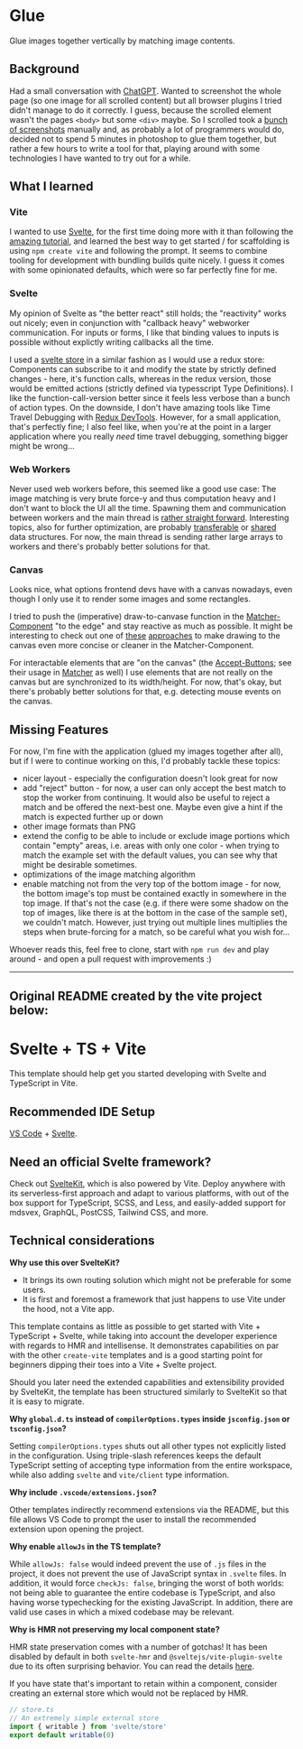 # Glue

Glue images together vertically by matching image contents.

## Background
Had a small conversation with [ChatGPT](https://chat.openai.com/). Wanted to screenshot the whole page (so one image for all scrolled content) but all browser plugins I tried didn't manage to do it correctly. I guess, because the scrolled element wasn't the pages `<body>` but some `<div>` maybe. So I scrolled took a [bunch of screenshots](example/) manually and, as probably a lot of programmers would do, decided not to spend 5 minutes in photoshop to glue them together, but rather a few hours to write a tool for that, playing around with some technologies I have wanted to try out for a while. 

## What I learned

### Vite
I wanted to use [Svelte](https://svelte.dev), for the first time doing more with it than following the [amazing tutorial](https://svelte.dev/tutorial/basics), and learned the best way to get started / for scaffolding is using `npm create vite` and following the prompt. It seems to combine tooling for development with bundling builds quite nicely. I guess it comes with some opinionated defaults, which were so far perfectly fine for me.

### Svelte
My opinion of Svelte as "the better react" still holds; the "reactivity" works out nicely; even in conjunction with "callback heavy" webworker communication. For inputs or forms, I like that binding values to inputs is possible without explictly writing callbacks all the time. 

I used a [svelte store](src/lib/imagesStore.ts) in a similar fashion as I would use a redux store: Components can subscribe to it and modify the state by strictly defined changes - here, it's function calls, whereas in the redux version, those would be emitted actions (strictly defined via typesscript Type Definitions). I like the function-call-version better since it feels less verbose than a bunch of action types. On the downside, I don't have amazing tools like Time Travel Debugging with [Redux DevTools](https://github.com/reduxjs/redux-devtools). However, for a small application, that's perfectly fine; I also feel like, when you're at the point in a larger application where you really *need* time travel debugging, something bigger might be wrong...

### Web Workers
Never used web workers before, this seemed like a good use case: The image matching is very brute force-y and thus computation heavy and I don't want to block the UI all the time. Spawning them and communication between workers and the main thread is [rather straight forward](src/lib/image-matching/Matcher.svelte). Interesting topics, also for further optimization, are probably [transferable](https://developer.mozilla.org/en-US/docs/Web/API/Web_Workers_API/Transferable_objects) or [shared](https://developer.mozilla.org/en-US/docs/Web/JavaScript/Reference/Global_Objects/SharedArrayBuffer) data structures. For now, the main thread is sending rather large arrays to workers and there's probably better solutions for that.

### Canvas
Looks nice, what options frontend devs have with a canvas nowadays, even though I only use it to render some images and some rectangles.

I tried to push the (imperative) draw-to-canvase function in the [Matcher-Component](src/lib/image-matching/Matcher.svelte) "to the edge" and stay reactive as much as possible. It might be interesting to check out one of [these](https://github.com/dnass/svelte-canvas) [approaches](https://www.thisdot.co/blog/declarative-canvas-with-svelte) to make drawing to the canvas even more concise or cleaner in the Matcher-Component.

For interactable elements that are "on the canvas" (the [Accept-Buttons](src/lib/image-matching/AcceptButton.svelte); see their usage in [Matcher](src/lib/image-matching/Matcher.svelte) as well) I use elements that are not really on the canvas but are synchronized to its width/height. For now, that's okay, but there's probably better solutions for that, e.g. detecting mouse events on the canvas.

## Missing Features
For now, I'm fine with the application (glued my images together after all), but if I were to continue working on this, I'd probably tackle these topics:

* nicer layout - especially the configuration doesn't look great for now
* add "reject" button - for now, a user can only accept the best match to stop the worker from continuing. It would also be useful to reject a match and be offered the next-best one. Maybe even give a hint if the match is expected further up or down
* other image formats than PNG
* extend the config to be able to include or exclude image portions which contain "empty" areas, i.e. areas with only one color - when trying to match the example set with the default values, you can see why that might be desirable sometimes.
* optimizations of the image matching algorithm
* enable matching not from the very top of the bottom image - for now, the bottom image's top must be contained exactly in somewhere in the top image. If that's not the case (e.g. if there were some shadow on the top of images, like there is at the bottom in the case of the sample set), we couldn't match. However, just trying out multiple lines multiplies the steps when brute-forcing for a match, so be careful what you wish for...

Whoever reads this, feel free to clone, start with `npm run dev` and play around - and open a pull request with improvements :)

-------
Original README created by the vite project below:
-------

# Svelte + TS + Vite

This template should help get you started developing with Svelte and TypeScript in Vite.

## Recommended IDE Setup

[VS Code](https://code.visualstudio.com/) + [Svelte](https://marketplace.visualstudio.com/items?itemName=svelte.svelte-vscode).

## Need an official Svelte framework?

Check out [SvelteKit](https://github.com/sveltejs/kit#readme), which is also powered by Vite. Deploy anywhere with its serverless-first approach and adapt to various platforms, with out of the box support for TypeScript, SCSS, and Less, and easily-added support for mdsvex, GraphQL, PostCSS, Tailwind CSS, and more.

## Technical considerations

**Why use this over SvelteKit?**

- It brings its own routing solution which might not be preferable for some users.
- It is first and foremost a framework that just happens to use Vite under the hood, not a Vite app.

This template contains as little as possible to get started with Vite + TypeScript + Svelte, while taking into account the developer experience with regards to HMR and intellisense. It demonstrates capabilities on par with the other `create-vite` templates and is a good starting point for beginners dipping their toes into a Vite + Svelte project.

Should you later need the extended capabilities and extensibility provided by SvelteKit, the template has been structured similarly to SvelteKit so that it is easy to migrate.

**Why `global.d.ts` instead of `compilerOptions.types` inside `jsconfig.json` or `tsconfig.json`?**

Setting `compilerOptions.types` shuts out all other types not explicitly listed in the configuration. Using triple-slash references keeps the default TypeScript setting of accepting type information from the entire workspace, while also adding `svelte` and `vite/client` type information.

**Why include `.vscode/extensions.json`?**

Other templates indirectly recommend extensions via the README, but this file allows VS Code to prompt the user to install the recommended extension upon opening the project.

**Why enable `allowJs` in the TS template?**

While `allowJs: false` would indeed prevent the use of `.js` files in the project, it does not prevent the use of JavaScript syntax in `.svelte` files. In addition, it would force `checkJs: false`, bringing the worst of both worlds: not being able to guarantee the entire codebase is TypeScript, and also having worse typechecking for the existing JavaScript. In addition, there are valid use cases in which a mixed codebase may be relevant.

**Why is HMR not preserving my local component state?**

HMR state preservation comes with a number of gotchas! It has been disabled by default in both `svelte-hmr` and `@sveltejs/vite-plugin-svelte` due to its often surprising behavior. You can read the details [here](https://github.com/rixo/svelte-hmr#svelte-hmr).

If you have state that's important to retain within a component, consider creating an external store which would not be replaced by HMR.

```ts
// store.ts
// An extremely simple external store
import { writable } from 'svelte/store'
export default writable(0)
```
